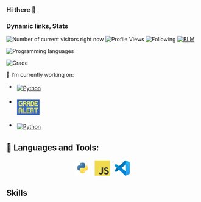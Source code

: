 ### Hi there 👋


### Dynamic links, Stats

![Number of current visitors right now ](https://visitor-badge.laobi.icu/badge?page_id=obonhamcarter) 
![Profile Views](https://komarev.com/ghpvc/?username=obonhamcarter&amp;color=blue)
![Following](https://img.shields.io/github/followers/obonhamcarter?label=Follow&style=social)
[![BLM](https://img.shields.io/badge/BlackLivesMatter-yellow)](https://blacklivesmatter.com/)

![Programming languages](https://github-readme-stats.vercel.app/api/top-langs/?username=obonhamcarter&amp;show_icons=true&amp;theme=radical)

![Grade](https://github-readme-stats.vercel.app/api?username=obonhamcarter&amp;show_icons=true&amp;theme=radical)


🔭 I’m currently working on:
-  <a href="https://github.com/developmentAC/beagleTM" target="_blank" rel="noopener noreferrer"> <img src="https://github.com/developmentAC/beagleTM/raw/master/graphics/beagleTM_logo2.png" alt="Python" height="40" style="vertical-align:top; margin:4px"> </a>

-  <a href="https://github.com/developmentAC/gradeAlert" target="_blank" rel="noopener noreferrer"> <img src="https://github.com/developmentAC/gradeAlert/raw/main/graphics/gradeAlert_logo.png" alt="Python" height="40" style="vertical-align:top; margin:4px"> </a>

-  <a href="https://github.com/developmentAC/genExSt" target="_blank" rel="noopener noreferrer"> <img src="https://github.com/developmentAC/genExSt/raw/master/graphics/genExST_logo.png" alt="Python" height="40" style="vertical-align:top; margin:4px"> </a>


## 🧰 Languages and Tools:
<p align="center">
<img src="https://raw.githubusercontent.com/github/explore/80688e429a7d4ef2fca1e82350fe8e3517d3494d/topics/python/python.png" alt="Python" height="40" style="vertical-align:top; margin:4px">
<img src="https://raw.githubusercontent.com/github/explore/80688e429a7d4ef2fca1e82350fe8e3517d3494d/topics/javascript/javascript.png" alt="Javascript" height="40" style="vertical-align:top; margin:4px">
<img src="https://raw.githubusercontent.com/github/explore/80688e429a7d4ef2fca1e82350fe8e3517d3494d/topics/visual-studio-code/visual-studio-code.png" alt="VS Code" height="40" style="vertical-align:top; margin:4px">
</p>

## Skills




<!--
**obonhamcarter/obonhamcarter** is a ✨ _special_ ✨ repository because its `README.md` (this file) appears on your GitHub profile.

Here are some ideas to get you started:

- 🔭 I’m currently working on ...
- 🌱 I’m currently learning ...
- 👯 I’m looking to collaborate on ...
- 🤔 I’m looking for help with ...
- 💬 Ask me about ...
- 📫 How to reach me: ...
- 😄 Pronouns: ...
- ⚡ Fun fact: ...
-->
